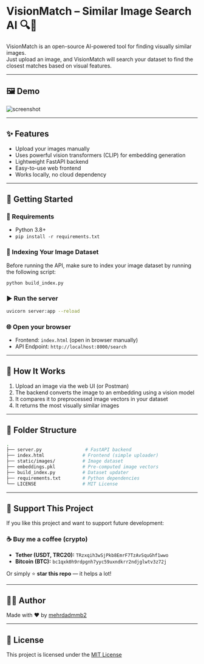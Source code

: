 # VisionMatch – Similar Image Search AI 🔍🧠

VisionMatch is an open-source AI-powered tool for finding visually similar images.  
Just upload an image, and VisionMatch will search your dataset to find the closest matches based on visual features.

---

## 🖼️ Demo

![screenshot](images/demo_screenshot.png) <!-- Optional: you can add your own screenshot -->

---

## ✨ Features

- Upload your images manually
- Uses powerful vision transformers (CLIP) for embedding generation
- Lightweight FastAPI backend
- Easy-to-use web frontend
- Works locally, no cloud dependency

---

## 🚀 Getting Started

### 🔧 Requirements

- Python 3.8+
- `pip install -r requirements.txt`

### 📝 Indexing Your Image Dataset

Before running the API, make sure to index your image dataset by running the following script:

```bash
python build_index.py
```

### ▶️ Run the server

```bash
uvicorn server:app --reload
```

### 🌐 Open your browser

- Frontend: `index.html` (open in browser manually)
- API Endpoint: `http://localhost:8000/search`

---

## 🧪 How It Works

1. Upload an image via the web UI (or Postman)
2. The backend converts the image to an embedding using a vision model
3. It compares it to preprocessed image vectors in your dataset
4. It returns the most visually similar images

---

## 📁 Folder Structure

```bash
.
├── server.py                # FastAPI backend
├── index.html              # Frontend (simple uploader)
├── static/images/          # Image dataset
├── embeddings.pkl          # Pre-computed image vectors
├── build_index.py          # Dataset updater
├── requirements.txt        # Python dependencies
└── LICENSE                 # MIT License
```

---

## 🫶 Support This Project

If you like this project and want to support future development:

### ☕ Buy me a coffee (crypto)

- **Tether (USDT, TRC20):** `TRzxqih3wSjPkb8EmrF7TzAvSquGhf1wwo`
- **Bitcoin (BTC):** `bc1qxk0h9rdpgnh7yyc59uxndkrr2ndjglwtv3z72j`

Or simply ⭐ **star this repo** — it helps a lot!

---

## 🧑‍💻 Author

Made with ❤️ by [mehrdadmmb2](https://github.com/mehrdadmmb2)

---

## 🪪 License

This project is licensed under the [MIT License](LICENSE)
